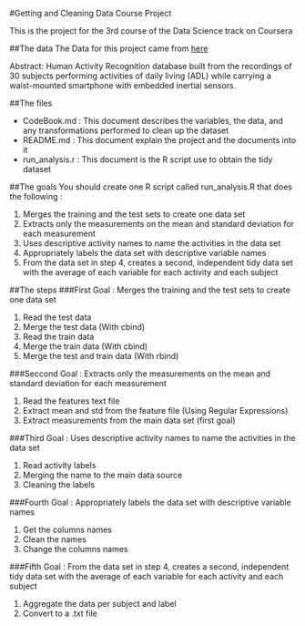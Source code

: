 #Getting and Cleaning Data Course Project


This is the project for the 3rd course of the Data Science track on Coursera

##The data
The Data for this project came from [here](http://archive.ics.uci.edu/ml/datasets/Human+Activity+Recognition+Using+Smartphones "Data Link")

Abstract: Human Activity Recognition database built from the recordings of 30 subjects performing activities of daily living (ADL) while carrying a waist-mounted smartphone with embedded inertial sensors.

##The files
* CodeBook.md : This document describes the variables, the data, and any transformations performed to clean up the dataset
* README.md : This document explain the project and the documents into it
* run_analysis.r : This document is the R script use to obtain the tidy dataset
 
##The goals
You should create one R script called run_analysis.R that does the following :

1. Merges the training and the test sets to create one data set
2. Extracts only the measurements on the mean and standard deviation for each measurement
3. Uses descriptive activity names to name the activities in the data set
4. Appropriately labels the data set with descriptive variable names
5. From the data set in step 4, creates a second, independent tidy data set with the average of each variable for each activity and each subject

##The steps
###First Goal : Merges the training and the test sets to create one data set

1. Read the test data
2. Merge the test data (With cbind)
3. Read the train data
4. Merge the train data (With cbind)
5. Merge the test and train data (With rbind)

###Seccond Goal : Extracts only the measurements on the mean and standard deviation for each measurement

1. Read the features text file
2. Extract mean and std from the feature file (Using Regular Expressions)
3. Extract measurements from the main data set (first goal)
 
###Third Goal : Uses descriptive activity names to name the activities in the data set

1. Read activity labels
2. Merging the name to the main data source
3. Cleaning the labels

###Fourth Goal : Appropriately labels the data set with descriptive variable names

1. Get the columns names
2. Clean the names
3. Change the columns names
 
###Fifth Goal : From the data set in step 4, creates a second, independent tidy data set with the average of each variable for each activity and each subject

1. Aggregate the data per subject and label
2. Convert to a .txt file

